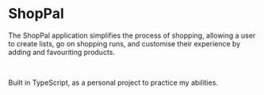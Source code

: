 <h1>ShopPal</h1>

<p>The ShopPal application simplifies the process of shopping, allowing a user to create lists, go on shopping runs, and customise their experience by adding and favouriting products.</p>

<br />

<p>Built in TypeScript, as a personal project to practice my abilities.</p>
